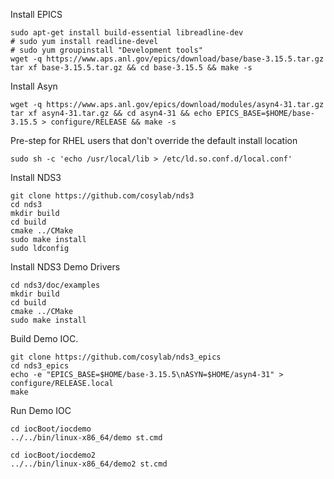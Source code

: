 Install EPICS

    sudo apt-get install build-essential libreadline-dev
    # sudo yum install readline-devel
    # sudo yum groupinstall "Development tools"
    wget -q https://www.aps.anl.gov/epics/download/base/base-3.15.5.tar.gz
    tar xf base-3.15.5.tar.gz && cd base-3.15.5 && make -s

Install Asyn

    wget -q https://www.aps.anl.gov/epics/download/modules/asyn4-31.tar.gz
    tar xf asyn4-31.tar.gz && cd asyn4-31 && echo EPICS_BASE=$HOME/base-3.15.5 > configure/RELEASE && make -s

Pre-step for RHEL users that don't override the default install location

    sudo sh -c 'echo /usr/local/lib > /etc/ld.so.conf.d/local.conf'

Install NDS3

    git clone https://github.com/cosylab/nds3
    cd nds3
    mkdir build
    cd build
    cmake ../CMake
    sudo make install
    sudo ldconfig

Install NDS3 Demo Drivers

    cd nds3/doc/examples
    mkdir build
    cd build
    cmake ../CMake
    sudo make install

Build Demo IOC.

    git clone https://github.com/cosylab/nds3_epics
    cd nds3_epics
    echo -e "EPICS_BASE=$HOME/base-3.15.5\nASYN=$HOME/asyn4-31" > configure/RELEASE.local
    make

Run Demo IOC

    cd iocBoot/iocdemo
    ../../bin/linux-x86_64/demo st.cmd

    cd iocBoot/iocdemo2
    ../../bin/linux-x86_64/demo2 st.cmd
